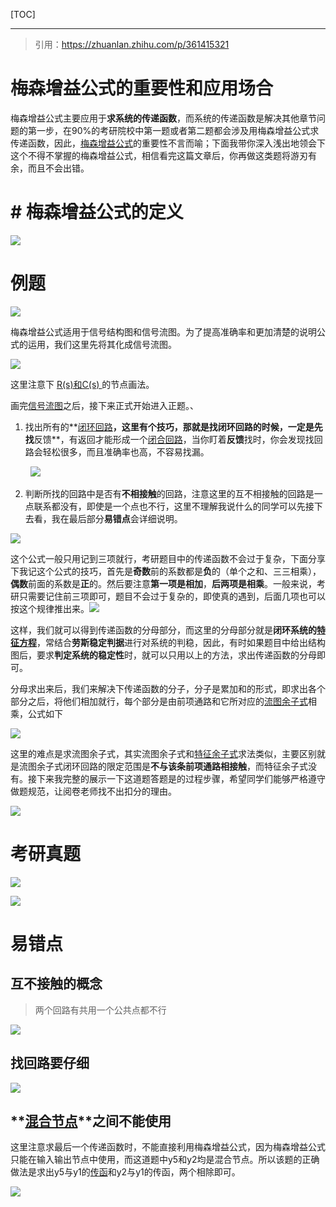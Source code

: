[TOC]

---

> 引用：https://zhuanlan.zhihu.com/p/361415321

# **梅森增益公式的重要性和应用场合**

梅森增益公式主要应用于**求系统的传递函数**，而系统的传递函数是解决其他章节问题的第一步，在90%的考研院校中第一题或者第二题都会涉及用梅森增益公式求传递函数，因此，[梅森增益公式](https://zhida.zhihu.com/search?q=%E6%A2%85%E6%A3%AE%E5%A2%9E%E7%9B%8A%E5%85%AC%E5%BC%8F&zhida_source=entity&is_preview=1)的重要性不言而喻；下面我带你深入浅出地领会下这个不得不掌握的梅森增益公式，相信看完这篇文章后，你再做这类题将游刃有余，而且不会出错。

# # **梅森增益公式的定义**

![](自动控制-梅森公式.assets/2024-09-08-21-32-19-image.png)

# 例题

![](自动控制-梅森公式.assets/2024-09-08-21-32-34-image.png)

梅森增益公式适用于信号结构图和信号流图。为了提高准确率和更加清楚的说明公式的运用，我们这里先将其化成信号流图。

![](自动控制-梅森公式.assets/2024-09-08-21-32-53-image.png)

这里注意下 <u> R(s)和C(s) </u>的节点画法。

画完[信号流图](https://zhida.zhihu.com/search?q=%E4%BF%A1%E5%8F%B7%E6%B5%81%E5%9B%BE&zhida_source=entity&is_preview=1)之后，接下来正式开始进入正题。、

1. 找出所有的**[闭环回路](https://zhida.zhihu.com/search?q=%E9%97%AD%E7%8E%AF%E5%9B%9E%E8%B7%AF&zhida_source=entity&is_preview=1)**，这里有个技巧，那就是找闭环回路的时候，一定是先找**反馈**，有返回才能形成一个[闭合回路](https://zhida.zhihu.com/search?q=%E9%97%AD%E5%90%88%E5%9B%9E%E8%B7%AF&zhida_source=entity&is_preview=1)，当你盯着**反馈**找时，你会发现找回路会轻松很多，而且准确率也高，不容易找漏。

        ![](自动控制-梅森公式.assets/2024-09-08-21-34-08-image.png)

2. 判断所找的回路中是否有**不相接触**的回路，注意这里的互不相接触的回路是一点联系都没有，即使是一个点也不行，这里不理解我说什么的同学可以先接下去看，我在最后部分**易错点**会详细说明。

![](自动控制-梅森公式.assets/2024-09-08-21-34-33-image.png)

这个公式一般只用记到三项就行，考研题目中的传递函数不会过于复杂，下面分享下我记这个公式的技巧，首先是**奇数**前的系数都是**负**的（单个之和、三三相乘），**偶数**前面的系数是**正**的。然后要注意**第一项是相加**，**后两项是相乘**。一般来说，考研只需要记住前三项即可，题目不会过于复杂的，即使真的遇到，后面几项也可以按这个规律推出来。![](自动控制-梅森公式.assets/2024-09-08-21-34-55-image.png)

这样，我们就可以得到传递函数的分母部分，而这里的分母部分就是**闭环系统的[特征方程](https://zhida.zhihu.com/search?q=%E7%89%B9%E5%BE%81%E6%96%B9%E7%A8%8B&zhida_source=entity&is_preview=1)**，常结合**劳斯稳定判据**进行对系统的判稳，因此，有时如果题目中给出结构图后，要求**判定系统的稳定性**时，就可以只用以上的方法，求出传递函数的分母即可。

分母求出来后，我们来解决下传递函数的分子，分子是累加和的形式，即求出各个部分之后，将他们相加就行，每个部分是由前项通路和它所对应的[流图余子式](https://zhida.zhihu.com/search?q=%E6%B5%81%E5%9B%BE%E4%BD%99%E5%AD%90%E5%BC%8F&zhida_source=entity&is_preview=1)相乘，公式如下

![](自动控制-梅森公式.assets/2024-09-08-21-35-07-image.png)

这里的难点是求流图余子式，其实流图余子式和[特征余子式](https://zhida.zhihu.com/search?q=%E7%89%B9%E5%BE%81%E4%BD%99%E5%AD%90%E5%BC%8F&zhida_source=entity&is_preview=1)求法类似，主要区别就是流图余子式闭环回路的限定范围是**不与该条前项通路相接触**，而特征余子式没有。接下来我完整的展示一下这道题答题是的过程步骤，希望同学们能够严格遵守做题规范，让阅卷老师找不出扣分的理由。

![](自动控制-梅森公式.assets/2024-09-08-21-35-17-image.png)

# 考研真题

![](自动控制-梅森公式.assets/2024-09-08-21-35-34-image.png)

![](自动控制-梅森公式.assets/2024-09-08-21-35-48-image.png)

# 易错点

## **互不接触的概念**

> 两个回路有共用一个公共点都不行

![](自动控制-梅森公式.assets/2024-09-08-21-36-05-image.png)

## 找回路要仔细

![](自动控制-梅森公式.assets/2024-09-08-21-38-00-image.png)

## **[混合节点](https://zhida.zhihu.com/search?q=%E6%B7%B7%E5%90%88%E8%8A%82%E7%82%B9&zhida_source=entity&is_preview=1)**之间不能使用

这里注意求最后一个传递函数时，不能直接利用梅森增益公式，因为梅森增益公式只能在输入输出节点中使用，而这道题中y5和y2均是混合节点。所以该题的正确做法是求出y5与y1的[传函](https://zhida.zhihu.com/search?q=%E4%BC%A0%E5%87%BD&zhida_source=entity&is_preview=1)和y2与y1的传函，两个相除即可。

![](自动控制-梅森公式.assets/2024-09-08-21-38-13-image.png)
